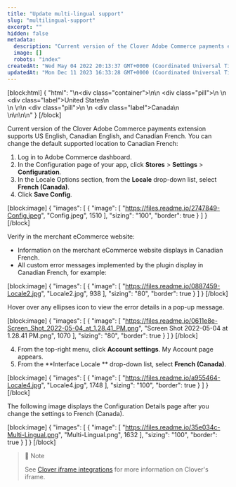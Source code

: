 ```yaml
---
title: "Update multi-lingual support"
slug: "multilingual-support"
excerpt: ""
hidden: false
metadata: 
  description: "Current version of the Clover Adobe Commerce payments extension supports US English, Canadian English, and Canadian French. You can change the default supported location to Canadian French."
  image: []
  robots: "index"
createdAt: "Wed May 04 2022 20:13:37 GMT+0000 (Coordinated Universal Time)"
updatedAt: "Mon Dec 11 2023 16:33:28 GMT+0000 (Coordinated Universal Time)"
---
```

[block:html]
{
  "html": "<!--JIRA DS-3008; Region pill icon added to topic on 2.27.2023-->\n<div class=\"container\">\n<!--US-->\n  <div class=\"pill\">\n    \n    <div class=\"label\">United States</div>\n    <br>\n  </div>\n<!--Canada-->\n  <div class=\"pill\">\n    \n    <div class=\"label\">Canada</div>\n      <br>\n</div>\n\n</div>\n<style>\nbody {\n  font-family: \"Segoe UI\", \"Roboto\",\n    \"Segoe UI Symbol\";\n}\n.container {\n  align-items: center;\n  min-width: 10%;\n  text-align: left;\n}\n/*Pill format*/\n.pill {\n  background: #44BB44;\n  border: .5px solid #44BB44;\n  margin-left: 5px;\n\n}\n/*Text positioning inside the pill*/\n.pill,\n.pill__addon {\n  display: inline-block;\n  box-sizing: border-box;\n  padding: 0px 10px;\n  border-radius: 10px;\n  position: relative;\n  box-sizing: border-box;\n  height: 1.5rem;\n}\n/*Text format inside the pill*/\n.pill .label,\n.pill__addon .label {\n  font-style: normal;\n  font-weight: normal;\n  font-size: 0.70rem;\n  color: #fff;\n  display: inline-block;\n  vertical-align: middle;\n \n}\n</style>"
}
[/block]


Current version of the Clover Adobe Commerce payments extension supports US English, Canadian English, and Canadian French. You can change the default supported location to Canadian French:

1. Log in to Adobe Commerce dashboard.
2. In the Configuration page of your app, click **Stores** > **Settings** > **Configuration**.
3. In the Locale Options section, from the **Locale** drop-down list, select **French (Canada)**.
4. Click **Save Config**.

[block:image]
{
  "images": [
    {
      "image": [
        "https://files.readme.io/2747849-Config.jpeg",
        "Config.jpeg",
        1510
      ],
      "sizing": "100",
      "border": true
    }
  ]
}
[/block]


Verify in the merchant eCommerce website:

- Information on the merchant eCommerce website displays in Canadian French.
- All custom error messages implemented by the plugin display in Canadian French, for example:

[block:image]
{
  "images": [
    {
      "image": [
        "https://files.readme.io/0887459-Locale2.jpg",
        "Locale2.jpg",
        938
      ],
      "sizing": "80",
      "border": true
    }
  ]
}
[/block]


Hover over any ellipses icon to view the error details in a pop-up message.

[block:image]
{
  "images": [
    {
      "image": [
        "https://files.readme.io/0611e8e-Screen_Shot_2022-05-04_at_1.28.41_PM.png",
        "Screen Shot 2022-05-04 at 1.28.41 PM.png",
        1070
      ],
      "sizing": "80",
      "border": true
    }
  ]
}
[/block]


4. From the top-right menu, click **Account settings**. My Account page appears.
5. From the **Interface Locale ** drop-down list, select **French (Canada)**.

[block:image]
{
  "images": [
    {
      "image": [
        "https://files.readme.io/a955464-Locale4.jpg",
        "Locale4.jpg",
        1748
      ],
      "sizing": "100",
      "border": true
    }
  ]
}
[/block]


The following image displays the Configuration Details page after you change the settings to French (Canada).

[block:image]
{
  "images": [
    {
      "image": [
        "https://files.readme.io/35e034c-Multi-Lingual.png",
        "Multi-Lingual.png",
        1632
      ],
      "sizing": "100",
      "border": true
    }
  ]
}
[/block]


> 📘 Note
> 
> See [Clover iframe integrations](doc:clover-iframe-integrations) for more information on Clover's iframe.
